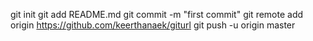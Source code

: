 git init
git add README.md
git commit -m "first commit"
git remote add origin https://github.com/keerthanaek/giturl
git push -u origin master

